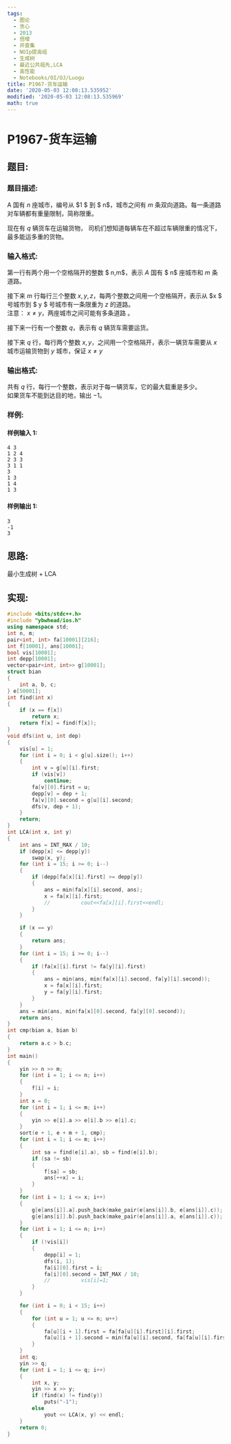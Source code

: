 ```yaml
---
tags:
  - 图论
  - 贪心
  - 2013
  - 倍增
  - 并查集
  - NOIp提高组
  - 生成树
  - 最近公共祖先,LCA
  - 高性能
  - Notebooks/OI/OJ/Luogu
title: P1967-货车运输
date: '2020-05-03 12:08:13.535952'
modified: '2020-05-03 12:08:13.535969'
math: true
---
```


# P1967-货车运输

## 题目:

### 题目描述:

A 国有 $n$ 座城市，编号从 $1 $ 到 $ n$，城市之间有 $m$ 条双向道路。每一条道路对车辆都有重量限制，简称限重。

现在有 $q$ 辆货车在运输货物， 司机们想知道每辆车在不超过车辆限重的情况下，最多能运多重的货物。

### 输入格式:

第一行有两个用一个空格隔开的整数 $ n,m$，表示 $A$ 国有 $ n$ 座城市和 $m$ 条道路。

接下来 $m$ 行每行三个整数 $x, y, z$，每两个整数之间用一个空格隔开，表示从 $x $ 号城市到 $ y $ 号城市有一条限重为 $z$ 的道路。  
注意： $x \neq y$，两座城市之间可能有多条道路 。

接下来一行有一个整数 $q$，表示有 $q$ 辆货车需要运货。

接下来 $q$ 行，每行两个整数 $x,y$，之间用一个空格隔开，表示一辆货车需要从 $x$ 城市运输货物到 $y$ 城市，保证 $x \neq y$

### 输出格式:

共有 $q$ 行，每行一个整数，表示对于每一辆货车，它的最大载重是多少。  
如果货车不能到达目的地，输出 $-1$。

### 样例:

#### 样例输入 1:

```
4 3
1 2 4
2 3 3
3 1 1
3
1 3
1 4
1 3
```

#### 样例输出 1:

```
3
-1
3
```

## 思路:

最小生成树 + LCA

## 实现:

```cpp
#include <bits/stdc++.h>
#include "ybwhead/ios.h"
using namespace std;
int n, m;
pair<int, int> fa[10001][216];
int f[10001], ans[10001];
bool vis[10001];
int depp[10001];
vector<pair<int, int>> g[10001];
struct bian
{
    int a, b, c;
} e[50001];
int find(int x)
{
    if (x == f[x])
        return x;
    return f[x] = find(f[x]);
}
void dfs(int u, int dep)
{
    vis[u] = 1;
    for (int i = 0; i < g[u].size(); i++)
    {
        int v = g[u][i].first;
        if (vis[v])
            continue;
        fa[v][0].first = u;
        depp[v] = dep + 1;
        fa[v][0].second = g[u][i].second;
        dfs(v, dep + 1);
    }
    return;
}
int LCA(int x, int y)
{
    int ans = INT_MAX / 10;
    if (depp[x] <= depp[y])
        swap(x, y);
    for (int i = 15; i >= 0; i--)
    {
        if (depp[fa[x][i].first] >= depp[y])
        {
            ans = min(fa[x][i].second, ans);
            x = fa[x][i].first;
            //			cout<<fa[x][i].first<<endl;
        }
    }

    if (x == y)
    {
        return ans;
    }
    for (int i = 15; i >= 0; i--)
    {
        if (fa[x][i].first != fa[y][i].first)
        {
            ans = min(ans, min(fa[x][i].second, fa[y][i].second));
            x = fa[x][i].first;
            y = fa[y][i].first;
        }
    }
    ans = min(ans, min(fa[x][0].second, fa[y][0].second));
    return ans;
}
int cmp(bian a, bian b)
{
    return a.c > b.c;
}
int main()
{
    yin >> n >> m;
    for (int i = 1; i <= n; i++)
    {
        f[i] = i;
    }
    int x = 0;
    for (int i = 1; i <= m; i++)
    {
        yin >> e[i].a >> e[i].b >> e[i].c;
    }
    sort(e + 1, e + m + 1, cmp);
    for (int i = 1; i <= m; i++)
    {
        int sa = find(e[i].a), sb = find(e[i].b);
        if (sa != sb)
        {
            f[sa] = sb;
            ans[++x] = i;
        }
    }
    for (int i = 1; i <= x; i++)
    {
        g[e[ans[i]].a].push_back(make_pair(e[ans[i]].b, e[ans[i]].c));
        g[e[ans[i]].b].push_back(make_pair(e[ans[i]].a, e[ans[i]].c));
    }
    for (int i = 1; i <= n; i++)
    {
        if (!vis[i])
        {
            depp[i] = 1;
            dfs(i, 1);
            fa[i][0].first = i;
            fa[i][0].second = INT_MAX / 10;
            //			vis[i]=1;
        }
    }

    for (int i = 0; i < 15; i++)
    {
        for (int u = 1; u <= n; u++)
        {
            fa[u][i + 1].first = fa[fa[u][i].first][i].first;
            fa[u][i + 1].second = min(fa[u][i].second, fa[fa[u][i].first][i].second);
        }
    }
    int q;
    yin >> q;
    for (int i = 1; i <= q; i++)
    {
        int x, y;
        yin >> x >> y;
        if (find(x) != find(y))
            puts("-1");
        else
            yout << LCA(x, y) << endl;
    }
    return 0;
}
```
